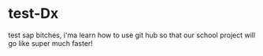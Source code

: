 # test-Dx
test
sap bitches, i'ma learn how to use git hub so that our school project will go like super 
much faster!
